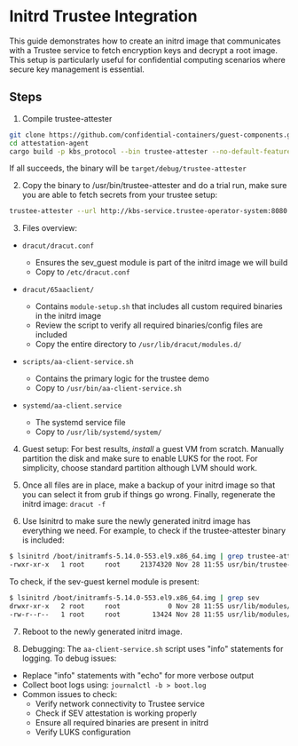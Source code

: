 # Initrd Trustee Integration

This guide demonstrates how to create an initrd image that communicates with a Trustee service to fetch encryption keys and decrypt a root image. This setup is particularly useful for confidential computing scenarios where secure key management is essential.

## Steps

1. Compile trustee-attester
```bash
git clone https://github.com/confidential-containers/guest-components.git
cd attestation-agent
cargo build -p kbs_protocol --bin trustee-attester --no-default-features --features "background_check,passport,openssl,bin,snp-attester"
```

If all succeeds, the binary will be `target/debug/trustee-attester`

2. Copy the binary to /usr/bin/trustee-attester and do a trial run, make sure you are able to fetch secrets from your trustee setup:
```bash
trustee-attester --url http://kbs-service.trustee-operator-system:8080 get-resource --path default/keyvaluepairs/key1
```

3. Files overview:

* `dracut/dracut.conf`
  - Ensures the sev_guest module is part of the initrd image we will build
  - Copy to `/etc/dracut.conf`

* `dracut/65aaclient/`
  - Contains `module-setup.sh` that includes all custom required binaries in the initrd image
  - Review the script to verify all required binaries/config files are included
  - Copy the entire directory to `/usr/lib/dracut/modules.d/`

* `scripts/aa-client-service.sh`
  - Contains the primary logic for the trustee demo
  - Copy to `/usr/bin/aa-client-service.sh`

* `systemd/aa-client.service`
  - The systemd service file
  - Copy to `/usr/lib/systemd/system/`

4. Guest setup:
For best results, *install* a guest VM from scratch. Manually partition the disk and make sure to enable LUKS for the root. For simplicity, choose standard partition although LVM should work.

5. Once all files are in place, make a backup of your initrd image so that you can select it from grub if things go wrong. Finally, regenerate the initrd image: `dracut -f`

6. Use lsinitrd to make sure the newly generated initrd image has everything we need.
For example, to check if the trustee-attester binary is included:
```bash
$ lsinitrd /boot/initramfs-5.14.0-553.el9.x86_64.img | grep trustee-attester
-rwxr-xr-x   1 root     root     21374320 Nov 28 11:55 usr/bin/trustee-attester
```

To check, if the sev-guest kernel module is present:
```bash
$ lsinitrd /boot/initramfs-5.14.0-553.el9.x86_64.img | grep sev
drwxr-xr-x   2 root     root            0 Nov 28 11:55 usr/lib/modules/5.14.0-553.el9.x86_64/kernel/drivers/virt/coco/sev-guest
-rw-r--r--   1 root     root        13424 Nov 28 11:55 usr/lib/modules/5.14.0-553.el9.x86_64/kernel/drivers/virt/coco/sev-guest/sev-guest.ko.xz
```

7. Reboot to the newly generated initrd image.

8. Debugging: The `aa-client-service.sh` script uses "info" statements for logging. To debug issues:
* Replace "info" statements with "echo" for more verbose output
* Collect boot logs using: `journalctl -b > boot.log`
* Common issues to check:
  - Verify network connectivity to Trustee service
  - Check if SEV attestation is working properly
  - Ensure all required binaries are present in initrd
  - Verify LUKS configuration







